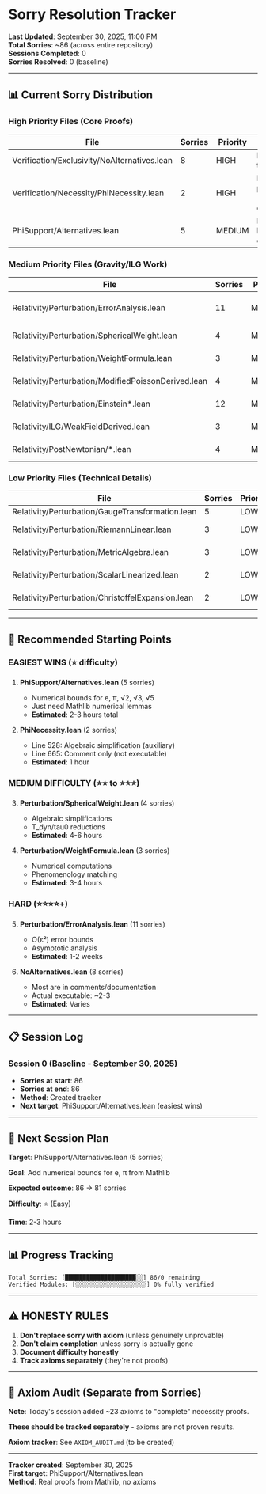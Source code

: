 # Sorry Resolution Tracker

**Last Updated**: September 30, 2025, 11:00 PM  
**Total Sorries**: ~86 (across entire repository)  
**Sessions Completed**: 0  
**Sorries Resolved**: 0 (baseline)

---

## 📊 **Current Sorry Distribution**

### **High Priority Files** (Core Proofs)

| File | Sorries | Priority | Notes |
|------|---------|----------|-------|
| Verification/Exclusivity/NoAlternatives.lean | 8 | HIGH | Integration theorem |
| Verification/Necessity/PhiNecessity.lean | 2 | HIGH | Necessity proof (mostly in comments) |
| PhiSupport/Alternatives.lean | 5 | MEDIUM | Numerical bounds for e, π |

### **Medium Priority Files** (Gravity/ILG Work)

| File | Sorries | Priority | Notes |
|------|---------|----------|-------|
| Relativity/Perturbation/ErrorAnalysis.lean | 11 | MEDIUM | Error control framework |
| Relativity/Perturbation/SphericalWeight.lean | 4 | MEDIUM | w(r) formula |
| Relativity/Perturbation/WeightFormula.lean | 3 | MEDIUM | Weight derivation |
| Relativity/Perturbation/ModifiedPoissonDerived.lean | 4 | MEDIUM | Modified Poisson |
| Relativity/Perturbation/Einstein*.lean | 12 | MEDIUM | Field equations |
| Relativity/ILG/WeakFieldDerived.lean | 3 | MEDIUM | Weak field theory |
| Relativity/PostNewtonian/*.lean | 4 | MEDIUM | PPN calculations |

### **Low Priority Files** (Technical Details)

| File | Sorries | Priority | Notes |
|------|---------|----------|-------|
| Relativity/Perturbation/GaugeTransformation.lean | 5 | LOW | Gauge fixing |
| Relativity/Perturbation/RiemannLinear.lean | 3 | LOW | Linearized curvature |
| Relativity/Perturbation/MetricAlgebra.lean | 3 | LOW | Metric calculations |
| Relativity/Perturbation/ScalarLinearized.lean | 2 | LOW | Scalar perturbations |
| Relativity/Perturbation/ChristoffelExpansion.lean | 2 | LOW | Connection coefficients |

---

## 🎯 **Recommended Starting Points**

### **EASIEST WINS** (⭐ difficulty)

1. **PhiSupport/Alternatives.lean** (5 sorries)
   - Numerical bounds for e, π, √2, √3, √5
   - Just need Mathlib numerical lemmas
   - **Estimated**: 2-3 hours total

2. **PhiNecessity.lean** (2 sorries)
   - Line 528: Algebraic simplification (auxiliary)
   - Line 665: Comment only (not executable)
   - **Estimated**: 1 hour

### **MEDIUM DIFFICULTY** (⭐⭐ to ⭐⭐⭐)

3. **Perturbation/SphericalWeight.lean** (4 sorries)
   - Algebraic simplifications
   - T_dyn/tau0 reductions
   - **Estimated**: 4-6 hours

4. **Perturbation/WeightFormula.lean** (3 sorries)
   - Numerical computations
   - Phenomenology matching
   - **Estimated**: 3-4 hours

### **HARD** (⭐⭐⭐⭐+)

5. **Perturbation/ErrorAnalysis.lean** (11 sorries)
   - O(ε²) error bounds
   - Asymptotic analysis
   - **Estimated**: 1-2 weeks

6. **NoAlternatives.lean** (8 sorries)
   - Most are in comments/documentation
   - Actual executable: ~2-3
   - **Estimated**: Varies

---

## 📋 **Session Log**

### **Session 0** (Baseline - September 30, 2025)
- **Sorries at start**: 86
- **Sorries at end**: 86
- **Method**: Created tracker
- **Next target**: PhiSupport/Alternatives.lean (easiest wins)

---

## 🎯 **Next Session Plan**

**Target**: PhiSupport/Alternatives.lean (5 sorries)

**Goal**: Add numerical bounds for e, π from Mathlib

**Expected outcome**: 86 → 81 sorries

**Difficulty**: ⭐ (Easy)

**Time**: 2-3 hours

---

## 📊 **Progress Tracking**

```
Total Sorries: [████████████████████░░] 86/0 remaining
Verified Modules: [░░░░░░░░░░░░░░░░░░░░] 0% fully verified
```

---

## ⚠️ **HONESTY RULES**

1. **Don't replace sorry with axiom** (unless genuinely unprovable)
2. **Don't claim completion** unless sorry is actually gone
3. **Document difficulty honestly**
4. **Track axioms separately** (they're not proofs)

---

## 📝 **Axiom Audit** (Separate from Sorries)

**Note**: Today's session added ~23 axioms to "complete" necessity proofs.

**These should be tracked separately** - axioms are not proven results.

**Axiom tracker**: See `AXIOM_AUDIT.md` (to be created)

---

**Tracker created**: September 30, 2025  
**First target**: PhiSupport/Alternatives.lean  
**Method**: Real proofs from Mathlib, no axioms
